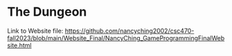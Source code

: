 
# The Dungeon


Link to Website file: https://github.com/nancyching2002/csc470-fall2023/blob/main/Website_Final/NancyChing_GameProgrammingFinalWebsite.html
